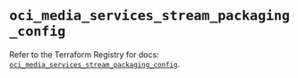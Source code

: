 # `oci_media_services_stream_packaging_config`

Refer to the Terraform Registry for docs: [`oci_media_services_stream_packaging_config`](https://registry.terraform.io/providers/hashicorp/oci/7.19.0/docs/resources/media_services_stream_packaging_config).
